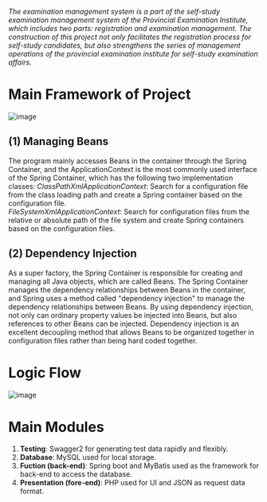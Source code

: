 _The examination management system is a part of the self-study examination management system of the Provincial Examination Institute, which includes two parts: registration and examination management. The construction of this project not only facilitates the registration process for self-study candidates, but also strengthens the series of management operations of the provincial examination institute for self-study examination affairs._

# **Main Framework of Project**  
![image](https://github.com/user-attachments/assets/7219b63a-202c-4421-8c5f-0e9e2184dadb)  
## (1) Managing Beans  
  The program mainly accesses Beans in the container through the Spring Container, and the ApplicationContext is the most commonly used interface of the Spring Container, which has the following two implementation classes:
    _ClassPathXmlApplicationContext_: Search for a configuration file from the class loading path and create a Spring container based on the configuration file.  
    _FileSystemXmlApplicationContext_: Search for configuration files from the relative or absolute path of the file system and create Spring containers based on the configuration files.  
## (2) Dependency Injection  
  As a super factory, the Spring Container is responsible for creating and managing all Java objects, which are called Beans. The Spring Container manages the dependency relationships between Beans in the container, and Spring uses a method called "dependency injection" to manage the dependency relationships between Beans. By using dependency injection, not only can ordinary property values be injected into Beans, but also references to other Beans can be injected. Dependency injection is an excellent decoupling method that allows Beans to be organized together in configuration files rather than being hard coded together.

# **Logic Flow**  
![image](https://github.com/user-attachments/assets/92ba6ffb-0e37-4b62-b5c4-d7fe7cc45613)

# **Main Modules**  
1. **Testing**: Swagger2 for generating test data rapidly and flexibly.
2. **Database**: MySQL used for local storage.
3. **Fuction (back-end)**: Spring boot and MyBatis used as the framework for back-end to access the database.
4. **Presentation (fore-end)**: PHP used for UI and JSON as request data format.
